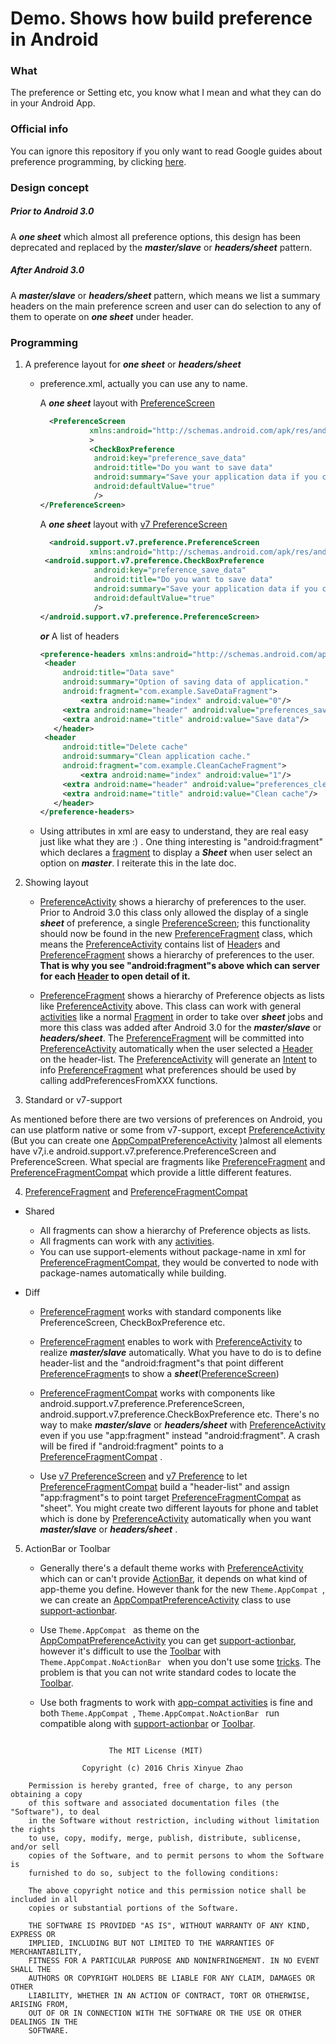 # Demo. Shows how build preference in Android

### What

The preference or Setting etc, you know what I mean and what they can do in your Android App.

### Official info

You can ignore this repository if you only want to read Google guides about preference programming, by clicking [here](http://developer.android.com/guide/topics/ui/settings.html).

### Design concept

##### Prior to Android 3.0

A ***one sheet***  which almost all preference options, this design has been deprecated and replaced by the ***master/slave*** or ***headers/sheet*** pattern.

##### After Android 3.0

A ***master/slave*** or ***headers/sheet***   pattern, which means we list a summary headers on the main preference screen and user can do selection to any of them to operate on ***one sheet*** under header.

### Programming

1. A preference layout for ***one sheet*** or ***headers/sheet***
    * preference.xml, actually you can use any to name.

       A ***one sheet*** layout with [PreferenceScreen](http://developer.android.com/intl/zh-cn/reference/android/preference/PreferenceScreen.html)

       ```xml
         <PreferenceScreen
                  xmlns:android="http://schemas.android.com/apk/res/android"
                  >
                  <CheckBoxPreference
                   android:key="preference_save_data"
                   android:title="Do you want to save data"
                   android:summary="Save your application data if you checked"
                   android:defaultValue="true"
                   />
      </PreferenceScreen>
       ```

       A ***one sheet*** layout with [v7 PreferenceScreen](http://developer.android.com/intl/zh-cn/reference/android/support/v7/preference/PreferenceScreen.html)

       ```xml
         <android.support.v7.preference.PreferenceScreen
                  xmlns:android="http://schemas.android.com/apk/res/android" >
        <android.support.v7.preference.CheckBoxPreference
                   android:key="preference_save_data"
                   android:title="Do you want to save data"
                   android:summary="Save your application data if you checked"
                   android:defaultValue="true"
                   />
      </android.support.v7.preference.PreferenceScreen>

       ```
       ***or*** A list of headers
       ```xml
       <preference-headers xmlns:android="http://schemas.android.com/apk/res/android" >
      	<header
      		android:title="Data save"
      		android:summary="Option of saving data of application."
      		android:fragment="com.example.SaveDataFragment">
        		<extra android:name="index" android:value="0"/>
            <extra android:name="header" android:value="preferences_save_data"/>
            <extra android:name="title" android:value="Save data"/>
	      </header>
        <header
      		android:title="Delete cache"
      		android:summary="Clean application cache."
      		android:fragment="com.example.CleanCacheFragment">
        		<extra android:name="index" android:value="1"/>
            <extra android:name="header" android:value="preferences_clear_cache"/>
            <extra android:name="title" android:value="Clean cache"/>
	      </header>
      </preference-headers>
       ```
    *  Using attributes in xml are easy to understand, they are real easy just like what they are :) . One thing interesting is "android:fragment" which declares a [fragment](http://developer.android.com/reference/android/app/Fragment.html) to display a ***Sheet***  when user select an option on ***master***. I reiterate this in the late doc.

2. Showing layout

    * [PreferenceActivity](http://developer.android.com/intl/zh-cn/reference/android/preference/PreferenceActivity.html) shows a hierarchy of preferences to the user. Prior to Android 3.0 this class only allowed the display of a single ***sheet*** of preference, a single [PreferenceScreen](http://developer.android.com/reference/android/preference/PreferenceScreen.html); this functionality should now be found in the new [PreferenceFragment](http://developer.android.com/intl/zh-cn/reference/android/preference/PreferenceFragment.html) class, which means the [PreferenceActivity](http://developer.android.com/intl/zh-cn/reference/android/preference/PreferenceActivity.html) contains list of [Header](http://developer.android.com/reference/android/preference/PreferenceActivity.Header.html)s and [PreferenceFragment](http://developer.android.com/intl/zh-cn/reference/android/preference/PreferenceFragment.html) shows a hierarchy of preferences to the user. **That is why you see "android:fragment"s above which can server for each [Header](http://developer.android.com/reference/android/preference/PreferenceActivity.Header.html) to open detail of it.**

    * [PreferenceFragment](http://developer.android.com/intl/zh-cn/reference/android/preference/PreferenceFragment.html) shows a hierarchy of Preference objects as lists like [PreferenceActivity](http://developer.android.com/intl/zh-cn/reference/android/preference/PreferenceActivity.html) above. This class can work with general [activities](http://developer.android.com/reference/android/app/Activity.html) like a normal [Fragment](http://developer.android.com/reference/android/app/Fragment.html) in order to take over ***sheet*** jobs and more this class was added after Android 3.0 for the ***master/slave*** or ***headers/sheet***. The [PreferenceFragment](http://developer.android.com/intl/zh-cn/reference/android/preference/PreferenceFragment.html) will be committed into  [PreferenceActivity](http://developer.android.com/intl/zh-cn/reference/android/preference/PreferenceActivity.html)  automatically when the user selected a  [Header](http://developer.android.com/reference/android/preference/PreferenceActivity.Header.html) on the header-list. The  [PreferenceActivity](http://developer.android.com/intl/zh-cn/reference/android/preference/PreferenceActivity.html) will generate an [Intent](http://developer.android.com/reference/android/content/Intent.html) to info [PreferenceFragment](http://developer.android.com/intl/zh-cn/reference/android/preference/PreferenceFragment.html) what preferences should be used by calling addPreferencesFromXXX functions.

3. Standard or v7-support

  As mentioned before there are two versions of preferences on Android, you can use platform native or some from v7-support, except [PreferenceActivity](http://developer.android.com/intl/zh-cn/reference/android/preference/PreferenceActivity.html) (But you can create one [AppCompatPreferenceActivity](https://android.googlesource.com/platform/development/+/master/samples/Support7Demos/src/com/example/android/supportv7/app/AppCompatPreferenceActivity.java) )almost all elements have v7,i.e android.support.v7.preference.PreferenceScreen and PreferenceScreen. What special are fragments like  [PreferenceFragment](http://developer.android.com/intl/zh-cn/reference/android/preference/PreferenceFragment.html) and [PreferenceFragmentCompat](http://developer.android.com/reference/android/support/v7/preference/PreferenceFragmentCompat.html) which provide a little different features.

4. [PreferenceFragment](http://developer.android.com/intl/zh-cn/reference/android/preference/PreferenceFragment.html) and [PreferenceFragmentCompat](http://developer.android.com/reference/android/support/v7/preference/PreferenceFragmentCompat.html)

  * Shared

    - All fragments  can show a hierarchy of Preference objects as lists.
    - All fragments  can work with any [activities](http://developer.android.com/reference/android/app/Activity.html).
    - You can use support-elements without package-name in xml for [PreferenceFragmentCompat](http://developer.android.com/reference/android/support/v7/preference/PreferenceFragmentCompat.html), they would be converted to node with package-names automatically while building.

  * Diff

    - [PreferenceFragment](http://developer.android.com/intl/zh-cn/reference/android/preference/PreferenceFragment.html) works with standard components like PreferenceScreen, CheckBoxPreference etc.

    - [PreferenceFragment](http://developer.android.com/intl/zh-cn/reference/android/preference/PreferenceFragment.html) enables to work with [PreferenceActivity](http://developer.android.com/intl/zh-cn/reference/android/preference/PreferenceActivity.html) to realize ***master/slave***  automatically. What you have to do is to define header-list and the "android:fragment"s that point different [PreferenceFragment](http://developer.android.com/intl/zh-cn/reference/android/preference/PreferenceFragment.html)s to show a ***sheet***([PreferenceScreen](http://developer.android.com/reference/android/preference/PreferenceScreen.html))

    - [PreferenceFragmentCompat](http://developer.android.com/reference/android/support/v7/preference/PreferenceFragmentCompat.html) works with components like android.support.v7.preference.PreferenceScreen, android.support.v7.preference.CheckBoxPreference etc. There's no way to make ***master/slave*** or ***headers/sheet*** with [PreferenceActivity](http://developer.android.com/intl/zh-cn/reference/android/preference/PreferenceActivity.html) even if you use "app:fragment" instead "android:fragment". A crash will be fired if "android:fragment" points to a [PreferenceFragmentCompat](http://developer.android.com/reference/android/support/v7/preference/PreferenceFragmentCompat.html) .

    - Use [v7 PreferenceScreen](http://developer.android.com/intl/zh-cn/reference/android/support/v7/preference/PreferenceScreen.html) and [v7 Preference](http://developer.android.com/intl/zh-cn/reference/android/support/v7/preference/Preference.html) to let  [PreferenceFragmentCompat](http://developer.android.com/reference/android/support/v7/preference/PreferenceFragmentCompat.html) build a "header-list" and assign "app:fragment"s to point target [PreferenceFragmentCompat](http://developer.android.com/reference/android/support/v7/preference/PreferenceFragmentCompat.html) as "sheet". You might create two different layouts for phone and tablet which is done by [PreferenceActivity](http://developer.android.com/intl/zh-cn/reference/android/preference/PreferenceActivity.html) automatically when you want ***master/slave*** or ***headers/sheet*** .

5. ActionBar or Toolbar

    * Generally there's a default theme works with  [PreferenceActivity](http://developer.android.com/intl/zh-cn/reference/android/preference/PreferenceActivity.html) which can or can't provide [ActionBar](http://developer.android.com/intl/zh-cn/reference/android/app/ActionBar.html), it depends on what kind of app-theme you define. However thank for the new  ```Theme.AppCompat ```, we can create an [AppCompatPreferenceActivity](https://android.googlesource.com/platform/development/+/master/samples/Support7Demos/src/com/example/android/supportv7/app/AppCompatPreferenceActivity.java) class to use [support-actionbar](http://developer.android.com/intl/zh-cn/reference/android/support/v7/app/ActionBar.html).

    * Use ```Theme.AppCompat ``` as theme on the [AppCompatPreferenceActivity](https://android.googlesource.com/platform/development/+/master/samples/Support7Demos/src/com/example/android/supportv7/app/AppCompatPreferenceActivity.java) you can get [support-actionbar](http://developer.android.com/intl/zh-cn/reference/android/support/v7/app/ActionBar.html), however it's difficult to use the [Toolbar](http://developer.android.com/intl/zh-cn/reference/android/support/v7/widget/Toolbar.html) with ```Theme.AppCompat.NoActionBar ``` when you don't use some [tricks](http://stackoverflow.com/questions/26564400/creating-a-preference-screen-with-support-v21-toolbar). The problem is that you can not write standard codes to locate the  [Toolbar](http://developer.android.com/intl/zh-cn/reference/android/support/v7/widget/Toolbar.html).

    * Use both fragments to work with [app-compat activities](http://developer.android.com/intl/zh-cn/reference/android/support/v7/app/AppCompatActivity.html) is fine and both ```Theme.AppCompat ```, ```Theme.AppCompat.NoActionBar ``` run  compatible  along with [support-actionbar](http://developer.android.com/intl/zh-cn/reference/android/support/v7/app/ActionBar.html) or [Toolbar](http://developer.android.com/intl/zh-cn/reference/android/support/v7/widget/Toolbar.html).


```

                      The MIT License (MIT)

                Copyright (c) 2016 Chris Xinyue Zhao

    Permission is hereby granted, free of charge, to any person obtaining a copy
    of this software and associated documentation files (the "Software"), to deal
    in the Software without restriction, including without limitation the rights
    to use, copy, modify, merge, publish, distribute, sublicense, and/or sell
    copies of the Software, and to permit persons to whom the Software is
    furnished to do so, subject to the following conditions:

    The above copyright notice and this permission notice shall be included in all
    copies or substantial portions of the Software.

    THE SOFTWARE IS PROVIDED "AS IS", WITHOUT WARRANTY OF ANY KIND, EXPRESS OR
    IMPLIED, INCLUDING BUT NOT LIMITED TO THE WARRANTIES OF MERCHANTABILITY,
    FITNESS FOR A PARTICULAR PURPOSE AND NONINFRINGEMENT. IN NO EVENT SHALL THE
    AUTHORS OR COPYRIGHT HOLDERS BE LIABLE FOR ANY CLAIM, DAMAGES OR OTHER
    LIABILITY, WHETHER IN AN ACTION OF CONTRACT, TORT OR OTHERWISE, ARISING FROM,
    OUT OF OR IN CONNECTION WITH THE SOFTWARE OR THE USE OR OTHER DEALINGS IN THE
    SOFTWARE.
```

